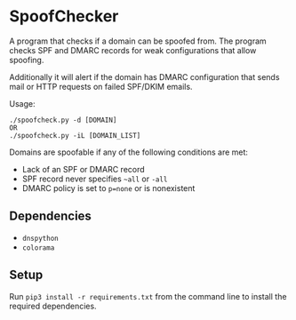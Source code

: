 # SpoofChecker

A program that checks if a domain can be spoofed from. The program checks SPF and DMARC records for weak configurations that allow spoofing. 

Additionally it will alert if the domain has DMARC configuration that sends mail or HTTP requests on failed SPF/DKIM emails.

Usage:

	./spoofcheck.py -d [DOMAIN]
	OR
	./spoofcheck.py -iL [DOMAIN_LIST]


Domains are spoofable if any of the following conditions are met:
- Lack of an SPF or DMARC record
- SPF record never specifies `~all` or `-all`
- DMARC policy is set to `p=none` or is nonexistent



## Dependencies
- `dnspython`
- `colorama`

## Setup

Run `pip3 install -r requirements.txt` from the command line to install the required dependencies.